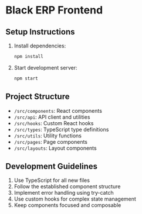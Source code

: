 # Black ERP Frontend

## Setup Instructions

1. Install dependencies:
   ```bash
   npm install
   ```

2. Start development server:
   ```bash
   npm start
   ```

## Project Structure

- `/src/components`: React components
- `/src/api`: API client and utilities
- `/src/hooks`: Custom React hooks
- `/src/types`: TypeScript type definitions
- `/src/utils`: Utility functions
- `/src/pages`: Page components
- `/src/layouts`: Layout components

## Development Guidelines

1. Use TypeScript for all new files
2. Follow the established component structure
3. Implement error handling using try-catch
4. Use custom hooks for complex state management
5. Keep components focused and composable
